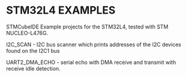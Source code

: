 # STM32L4 EXAMPLES

STMCubeIDE Example projects for the STM32L4, tested with STM NUCLEO-L476G.

I2C_SCAN - I2C bus scanner which prints addresses of the I2C devices found on the I2C1 bus

UART2_DMA_ECHO - serial echo with DMA receive and transmit with receive idle detection.
 
